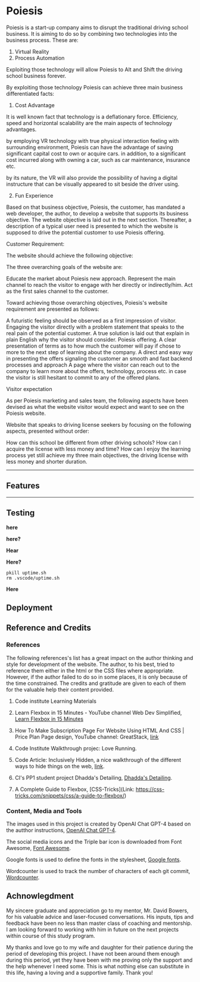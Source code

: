 # Poiesis

Poiesis is a start-up company aims to disrupt the traditional driving school business. It is aiming to do so by combining two technologies into the business process. These are:

1. Virtual Reality
2. Process Automation

Exploiting those technology will allow Poiesis to Alt and Shift the driving school business forever. 

By exploiting those technology Poiesis can achieve three main business differentiated facts:

1. Cost Advantage

It is well known fact that technology is a deflationary force. Efficiency, speed and horizontal scalability are the main aspects of technology advantages.

by employing VR technology with true physical interaction feeling with surrounding environment, Poiesis can have the advantage of saving significant capital cost to own or acquire cars. in addition, to a significant cost incurred along with owning a car, such as car maintenance, insurance etc.

by its nature, the VR will also provide the possibility of having a digital instructure that can be visually appeared to sit beside the driver using.

2. Fun Experience

Based on that business objective, Poiesis, the customer, has mandated a web developer, the author, to develop a website that supports its business objective. The website objective is laid out in the next section. Thereafter, a description of a typical user need is presented to which the website is supposed to drive the potential customer to use Poiesis offering.

Customer Requirement:

The website should achieve the following objective:

The three overarching goals of the website are:

Educate the market about Poiesis new approach.
Represent the main channel to reach the visitor to engage with her directly or indirectly/him.
Act as the first sales channel to the customer.

Toward achieving those overarching objectives, Poiesis's website requirement are presented as follows:

A futuristic feeling should be observed as a first impression of visitor.
Engaging the visitor directly with a problem statement that speaks to the real pain of the potential customer.
A true solution is laid out that explain in plain English why the visitor should consider. 
Poiesis offering.
A clear presentation of terms as to how much the customer will pay if chose to more to the next step of learning about the company.
A direct and easy way in presenting the offers signaling the customer an smooth and fast backend processes and approach
A page where the visitor can reach out to the company to learn more about the offers, technology, process etc. in case the visitor is still hesitant to commit to any of the offered plans.

Visitor expectation

As per Poiesis marketing and sales team, the following aspects have been devised as what the website visitor would expect and want to see on the Poiesis website.

Website that speaks to driving license seekers by focusing on the following aspects, presented without order:

How can this school be different from other driving schools?
How can I acquire the license with less money and time?
How can I enjoy the learning process yet still achieve my three main objectives, the driving license with less money and shorter duration.













------

## Features


------

## Testing

**here**


**here?**


**Hear**


**Here?**


```
pkill uptime.sh
rm .vscode/uptime.sh
```

**Here**

## Deployment

## Reference and Credits

### References

The following references's list has a great impact on the author thinking and style for development of the website. The author, to his best, tried to reference them either in the html or the CSS files where appropriate. However, if the author failed to do so in some places, it is only because of the time constrained. The credits and gratitude are given to each of them for the valuable help their content provided.

1. Code institute Learning Materials
2. Learn Flexbox in 15 Minutes - YouTube channel Web Dev Simplified, [Learn Flexbox in 15 Minutes](https://www.youtube.com/watch?v=fYq5PXgSsbE)

3. How To Make Subscription Page For Website Using HTML And CSS | Price Plan Page design, YouTube channel: GreatStack, [link](https://www.youtube.com/watch?v=rTxeucqOajI)
4. Code Institute Walkthrough projec: Love Running. 
5. Code Article: Inclusively Hidden, a nice walkthrough of the different ways to hide things on the web, [link](https://css-tricks.com/inclusively-hidden/).
6. CI's PP1 student project Dhadda's Detailing, [Dhadda's Detailing](https://rdhadda.github.io/Dhaddas-Detailing/index.html).

7. A Complete Guide to Flexbox, [CSS-Tricks](Link: https://css-tricks.com/snippets/css/a-guide-to-flexbox/)


### Content, Media and Tools

The images used in this project is created by OpenAI Chat GPT-4 based on the autthor instructions, [OpenAI Chat GPT-4](https://chat.openai.com/auth/login).

The social media icons and the Triple bar icon is downloaded from Font Awesome, [Font Awesome](https://fontawesome.com/).

Google fonts is used to define the fonts in the stylesheet, [Google fonts](https://fonts.google.com/).

Wordcounter is used to track the number of characters of each git commit, [Wordcounter](https://wordcounter.net/character-count).

## Achnowlegdment

My sincere graduate and appreciation go to my mentor, Mr. David Bowers, for his valuable advice and laser-focused conversations. His inputs, tips and feedback have been no less than master class of coaching and mentorship. I am looking forward to working with him in future on the next projects within course of this study program. 

My thanks and love go to my wife and daughter for their patience during the period of developing this project. I have not been around them enough during this period, yet they have been with me proving only the support and the help whenever I need some. This is what nothing else can substitute in this life, having a loving and a supportive family. Thank you!
